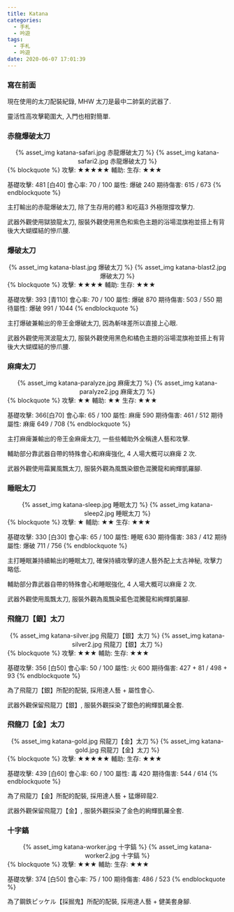 ```yaml
---
title: Katana
categories:
  - 手札
  - 吟遊
tags:
  - 手札
  - 吟遊
date: 2020-06-07 17:01:39
---
```

### 寫在前面

現在使用的太刀配裝紀錄, MHW 太刀是最中二帥氣的武器了.

靈活性高攻擊範圍大, 入門也相對簡單.

### 赤龍爆破太刀
<center>{% asset_img katana-safari.jpg 赤龍爆破太刀 %} {% asset_img katana-safari2.jpg 赤龍爆破太刀 %}</center>
{% blockquote %}
攻擊: ★★★★★
輔助:
生存: ★★★

基礎攻擊: 481 [白40]
會心率: 70 / 100
屬性: 爆破 240
期待傷害: 615 / 673
{% endblockquote %}

主打輸出的赤龍爆破太刀, 除了生存用的體3 和吃菇3 外極限撐攻擊力.

武器外觀使用獄狼龍太刀, 服裝外觀使用黑色和紫色主題的浴場混旗袍並搭上有背後大大蝴蝶結的慘爪腰.

### 爆破太刀
<center>{% asset_img katana-blast.jpg 爆破太刀 %} {% asset_img katana-blast2.jpg 爆破太刀 %}</center>
{% blockquote %}
攻擊: ★★★★
輔助:
生存: ★★★

基礎攻擊: 393 [青110]
會心率: 70 / 100
屬性: 爆破 870
期待傷害: 503 / 550
期待屬性: 爆破 991 / 1044
{% endblockquote %}

主打爆破兼輸出的帝王金爆破太刀, 因為斬味差所以直接上心眼.

武器外觀使用溟波龍太刀, 服裝外觀使用黑色和橘色主題的浴場混旗袍並搭上有背後大大蝴蝶結的慘爪腰.

### 麻痺太刀
<center>{% asset_img katana-paralyze.jpg 麻痺太刀 %} {% asset_img katana-paralyze2.jpg 麻痺太刀 %}</center>
{% blockquote %}
攻擊: ★★
輔助: ★★
生存: ★★★

基礎攻擊: 366[白70]
會心率: 65 / 100
屬性: 麻痺 590
期待傷害: 461 / 512
期待屬性: 麻痺 649 / 708
{% endblockquote %}

主打麻痺兼輸出的帝王金麻痺太刀, 一些些輔助外全稱達人藝和攻擊.

輔助部分靠武器自帶的特殊會心和麻痺強化, 4 人場大概可以麻痺 2 次.

武器外觀使用霜翼風飄太刀, 服裝外觀為風飄染銀色混騰龍和絢輝凱羅腳.

### 睡眠太刀
<center>{% asset_img katana-sleep.jpg 睡眠太刀 %} {% asset_img katana-sleep2.jpg 睡眠太刀 %}</center>
{% blockquote %}
攻擊: ★
輔助: ★★
生存: ★★★

基礎攻擊: 330 [白30]
會心率: 65 / 100
屬性: 睡眠 630
期待傷害: 383 / 412
期待屬性: 爆破 711 / 756
{% endblockquote %}

主打睡眠兼持續輸出的睡眠太刀, 確保持續攻擊的達人藝外配上太古神秘, 攻擊力略低.

輔助部分靠武器自帶的特殊會心和睡眠強化, 4 人場大概可以麻痺 2 次.

武器外觀使用風飄太刀, 服裝外觀為風飄染藍色混騰龍和絢輝凱羅腳.

### 飛龍刀【銀】太刀
<center>{% asset_img katana-silver.jpg 飛龍刀【銀】太刀 %} {% asset_img katana-silver2.jpg 飛龍刀【銀】太刀 %}</center>
{% blockquote %}
攻擊: ★★★
輔助:
生存: ★★★

基礎攻擊: 356 [白50]
會心率: 50 / 100
屬性: 火 600
期待傷害: 427 + 81 / 498 + 93
{% endblockquote %}

為了飛龍刀【銀】所配的配裝, 採用達人藝 + 屬性會心.

武器外觀保留飛龍刀【銀】, 服裝外觀採染了銀色的絢輝凱羅全套.

### 飛龍刀【金】太刀
<center>{% asset_img katana-gold.jpg 飛龍刀【金】太刀 %} {% asset_img katana-gold.jpg 飛龍刀【金】太刀 %}</center>
{% blockquote %}
攻擊: ★★★★★
輔助:
生存: ★★★

基礎攻擊: 439 [白60]
會心率: 60 / 100
屬性: 毒 420
期待傷害: 544 / 614
{% endblockquote %}

為了飛龍刀【金】所配的配裝, 採用達人藝 + 猛爆碎龍2.

武器外觀保留飛龍刀【金】, 服裝外觀採染了金色的絢輝凱羅全套.

### 十字鎬
<center>{% asset_img katana-worker.jpg 十字鎬 %} {% asset_img katana-worker2.jpg 十字鎬 %}</center>
{% blockquote %}
攻擊: ★★★
輔助:
生存: ★★★

基礎攻擊: 374 [白50]
會心率: 75 / 100
期待傷害: 486 / 523
{% endblockquote %}

為了鋼鉄ピッケル【採掘鬼】所配的配裝, 採用達人藝 + 健美套身腳.
